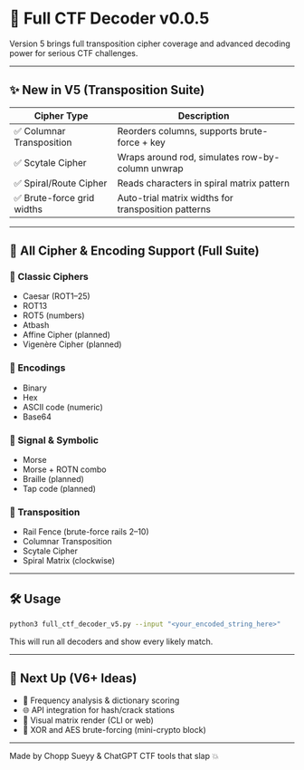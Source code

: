 # 🧠 Full CTF Decoder v0.0.5

Version 5 brings full transposition cipher coverage and advanced decoding power for serious CTF challenges.

---

## ✨ New in V5 (Transposition Suite)

| Cipher Type                | Description                                         |
|----------------------------|-----------------------------------------------------|
| ✅ Columnar Transposition  | Reorders columns, supports brute-force + key        |
| ✅ Scytale Cipher          | Wraps around rod, simulates row-by-column unwrap    |
| ✅ Spiral/Route Cipher     | Reads characters in spiral matrix pattern           |
| ✅ Brute-force grid widths | Auto-trial matrix widths for transposition patterns |

---

## 🧩 All Cipher & Encoding Support (Full Suite)

### 🔁 Classic Ciphers
- Caesar (ROT1–25)
- ROT13
- ROT5 (numbers)
- Atbash
- Affine Cipher (planned)
- Vigenère Cipher (planned)

### 🔡 Encodings
- Binary
- Hex
- ASCII code (numeric)
- Base64

### 📡 Signal & Symbolic
- Morse
- Morse + ROTN combo
- Braille (planned)
- Tap code (planned)

### 🧱 Transposition
- Rail Fence (brute-force rails 2–10)
- Columnar Transposition
- Scytale Cipher
- Spiral Matrix (clockwise)

---

## 🛠 Usage

```bash
python3 full_ctf_decoder_v5.py --input "<your_encoded_string_here>"
```

This will run all decoders and show every likely match.

---

## 📌 Next Up (V6+ Ideas)

- 🧠 Frequency analysis & dictionary scoring
- 🌐 API integration for hash/crack stations
- 🧰 Visual matrix render (CLI or web)
- 🧮 XOR and AES brute-forcing (mini-crypto block)

---

Made by Chopp Sueyy & ChatGPT
CTF tools that slap 💥
